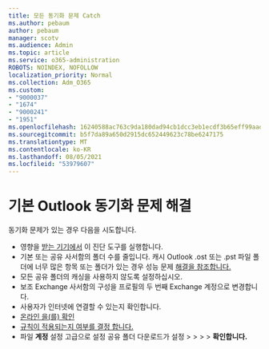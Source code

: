 ```yaml
---
title: 모든 동기화 문제 Catch
ms.author: pebaum
author: pebaum
manager: scotv
ms.audience: Admin
ms.topic: article
ms.service: o365-administration
ROBOTS: NOINDEX, NOFOLLOW
localization_priority: Normal
ms.collection: Adm_O365
ms.custom:
- "9000037"
- "1674"
- "9000241"
- "1951"
ms.openlocfilehash: 16240588ac763c9da180dad94cb1dcc3eb1ecdf3b65eff99aadf478331b91d59
ms.sourcegitcommit: b5f7da89a650d2915dc652449623c78be6247175
ms.translationtype: MT
ms.contentlocale: ko-KR
ms.lasthandoff: 08/05/2021
ms.locfileid: "53979607"
---
```

# <a name="basic-outlook-sync-troubleshooting"></a>기본 Outlook 동기화 문제 해결

동기화 문제가 있는 경우 다음을 시도합니다.

- 영향을 [받는 기기에서](https://aka.ms/sara-outlooksendreceive) 이 진단 도구를 실행합니다.
- 기본 또는 공유 사서함의 폴더 수를 줄입니다. 캐시 Outlook .ost 또는 .pst 파일 폴더에 너무 많은 항목 또는 폴더가 있는 경우 성능 문제 [해결을 참조합니다.](https://support.microsoft.com/help/2768656/outlook-performance-issues-when-there-are-too-many-items-or-folders-in)
- 모든 공유 폴더의 캐싱을 사용하지 않도록 설정하십시오.
- 보조 Exchange 사서함의 구성을 프로필의 두 번째 Exchange 계정으로 변경합니다.
- 사용자가 인터넷에 연결할 수 있는지 확인합니다. 
- [온라인 을(를) 확인](https://support.office.com/article/2460e4a8-16c7-47fc-b204-b1549275aac9)
- [규칙이 적용되는지 여부를 결정 합니다.](https://support.office.com/article/C24F5DEA-9465-4DF4-AD17-A50704D66C59)
- 파일 **계정** 설정 고급으로 설정 공유 폴더 다운로드가 설정  >    >    >    >  **확인합니다.**
